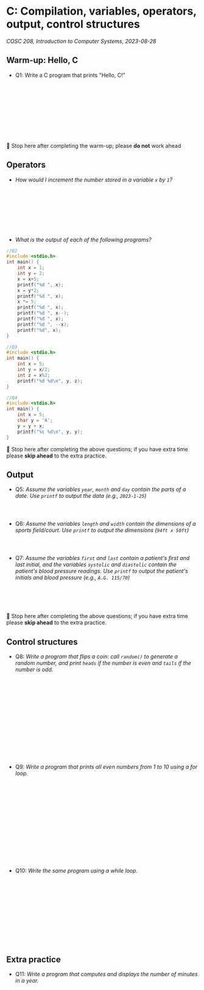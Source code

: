 # C: Compilation, variables, operators, output, control structures
_COSC 208, Introduction to Computer Systems, 2023-08-28_

## Warm-up: Hello, C
* Q1: Write a C program that prints "Hello, C!"

<div style="height:10em;"></div>

🛑 Stop here after completing the warm-up; please **do not** work ahead

## Operators

* _How would I increment the number stored in a variable `x` by `1`?_

<div style="height:8em;"></div>

* _What is the output of each of the following programs?_


```c
//Q2
#include <stdio.h>
int main() {
    int x = 1;
    int y = 2;
    x = x+5;
    printf("%d ", x);
    x = y*2;
    printf("%d ", x);
    x *= 5;
    printf("%d ", x);
    printf("%d ", x--);
    printf("%d ", x);
    printf("%d ", --x);
    printf("%d", x);
}
```


```c
//Q3
#include <stdio.h>
int main() {
    int x = 5;
    int y = x/2;
    int z = x%2;
    printf("%d %d\n", y, z);
}
```


```c
//Q4
#include <stdio.h>
int main() {
    int x = 5;
    char y = 'A';
    y = y + x;
    printf("%c %d\n", y, y);
}
```

🛑 Stop here after completing the above questions; if you have extra time please **skip ahead** to the extra practice.

## Output

* Q5: _Assume the variables `year`, `month` and `day` contain the parts of a date. Use `printf` to output the data (e.g., `2023-1-25`)_

<div style="height:2em;"></div>

* Q6: _Assume the variables `length` and `width` contain the dimensions of a sports field/court. Use `printf` to output the dimensions (`94ft x 50ft`)_

<div style="height:2em;"></div>

* Q7: _Assume the variables `first` and `last` contain a patient's first and last initial, and the variables `systolic` and `diastolic` contain the patient's blood pressure readings. Use `printf` to output the patient's initials and blood pressure (e.g., `A.G. 115/70`)_

<div style="height:4em;"></div>

🛑 Stop here after completing the above questions; if you have extra time please **skip ahead** to the extra practice.

## Control structures

* Q8: _Write a program that flips a coin: call `random()` to generate a random number, and print `heads` if the number is even and `tails` if the number is odd._

<div style="height:15em;"></div>

* Q9: _Write a program that prints all even numbers from 1 to 10 using a for loop._

<div style="height:15em;"></div>

* Q10: _Write the same program using a while loop._

<div style="height:12em;"></div>

## Extra practice
* Q11: _Write a program that computes and displays the number of minutes in a year._
